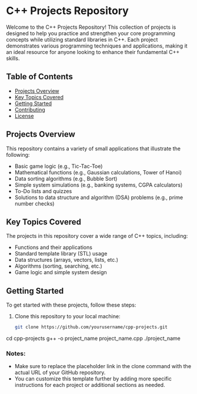# C++ Projects Repository

Welcome to the C++ Projects Repository! This collection of projects is designed to help you practice and strengthen your core programming concepts while utilizing standard libraries in C++. Each project demonstrates various programming techniques and applications, making it an ideal resource for anyone looking to enhance their fundamental C++ skills.

## Table of Contents

- [Projects Overview](#projects-overview)
- [Key Topics Covered](#key-topics-covered)
- [Getting Started](#getting-started)
- [Contributing](#contributing)
- [License](#license)

## Projects Overview

This repository contains a variety of small applications that illustrate the following:

- Basic game logic (e.g., Tic-Tac-Toe)
- Mathematical functions (e.g., Gaussian calculations, Tower of Hanoi)
- Data sorting algorithms (e.g., Bubble Sort)
- Simple system simulations (e.g., banking systems, CGPA calculators)
- To-Do lists and quizzes
- Solutions to data structure and algorithm (DSA) problems (e.g., prime number checks)

## Key Topics Covered

The projects in this repository cover a wide range of C++ topics, including:

- Functions and their applications
- Standard template library (STL) usage
- Data structures (arrays, vectors, lists, etc.)
- Algorithms (sorting, searching, etc.)
- Game logic and simple system design

## Getting Started

To get started with these projects, follow these steps:

1. Clone this repository to your local machine:
   ```bash
   git clone https://github.com/yourusername/cpp-projects.git
cd cpp-projects
g++ -o project_name project_name.cpp
./project_name

### Notes:
- Make sure to replace the placeholder link in the clone command with the actual URL of your GitHub repository.
- You can customize this template further by adding more specific instructions for each project or additional sections as needed.
